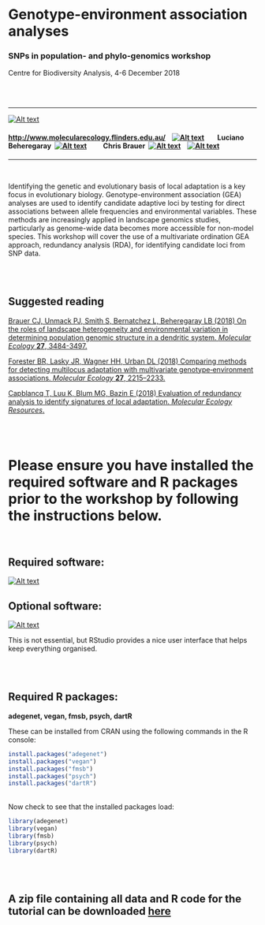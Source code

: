 # Genotype-environment association analyses
### SNPs in population- and phylo-genomics workshop
Centre for Biodiversity Analysis, 4-6 December 2018

<br/>
<br/>


___
[![Alt text](../master/images/melfu_logo.png)](http://www.molecularecology.flinders.edu.au/)



#### http://www.molecularecology.flinders.edu.au/&nbsp; &nbsp; [![Alt text](../master/images/fb3.png)](https://www.facebook.com/molecularecologylab/)&nbsp; &nbsp; &nbsp; &nbsp; Luciano Beheregaray&nbsp; [![Alt text](../master/images/mail2.png)](mailto:luciano.beheregaray@flinders.edu.au)&nbsp; &nbsp; &nbsp; &nbsp; &nbsp; Chris Brauer&nbsp; [![Alt text](../master/images/mail2.png)](mailto:chris.brauer@flinders.edu.au)&nbsp; &nbsp; [![Alt text](../master/images/twitter2.png)](https://twitter.com/pygmyperch)
___
<br/>

Identifying the genetic and evolutionary basis of local adaptation is a key focus in evolutionary biology. Genotype-environment association (GEA) analyses are used to identify candidate adaptive loci by testing for direct associations between allele frequencies and environmental variables. These methods are increasingly applied in landscape genomics studies, particularly as genome-wide data becomes more accessible for non-model species. This workshop will cover the use of a multivariate ordination GEA approach, redundancy analysis (RDA), for identifying candidate loci from SNP data. 


<br/>
<br/>

## Suggested reading
[Brauer CJ, Unmack PJ, Smith S, Bernatchez L, Beheregaray LB (2018) On the roles of landscape heterogeneity and environmental variation in determining population genomic structure in a dendritic system. *Molecular Ecology* **27**, 3484-3497.](../master/docs/Brauer_et_al_2018.pdf)

[Forester BR, Lasky JR, Wagner HH, Urban DL (2018) Comparing methods for detecting multilocus adaptation with multivariate genotype‐environment associations. *Molecular Ecology* **27**, 2215–2233.](../master/docs/Forester_et_al_2018.pdf)

[Capblancq T, Luu K, Blum MG, Bazin E (2018) Evaluation of redundancy analysis to identify signatures of local adaptation. *Molecular Ecology Resources*.](../master/docs/Capblancq_et_al_2018.pdf)

<br/>
<br/>

# Please ensure you have installed the required software and R packages prior to the workshop by following the instructions below.

<br/>

## Required software:
[![Alt text](../master/images/R.png)](https://www.r-project.org/)

## Optional software:
[![Alt text](../master/images/RStudio.png)](https://www.rstudio.com/products/rstudio/download/)

This is not essential, but RStudio provides a nice user interface that helps keep everything organised.

<br/>
<br/>


## Required R packages:


**adegenet, vegan, fmsb, psych, dartR**

These can be installed from CRAN using the following commands in the R console:

```r
install.packages("adegenet")
install.packages("vegan")
install.packages("fmsb")
install.packages("psych")
install.packages("dartR")

```

\
Now check to see that the installed packages load:
```r
library(adegenet)
library(vegan)
library(fmsb)
library(psych)
library(dartR)


```
<br/>
<br/>

## A zip file containing all data and R code for the tutorial can be downloaded [here](https://github.com/pygmyperch/GEA_workshop/archive/master.zip)

















